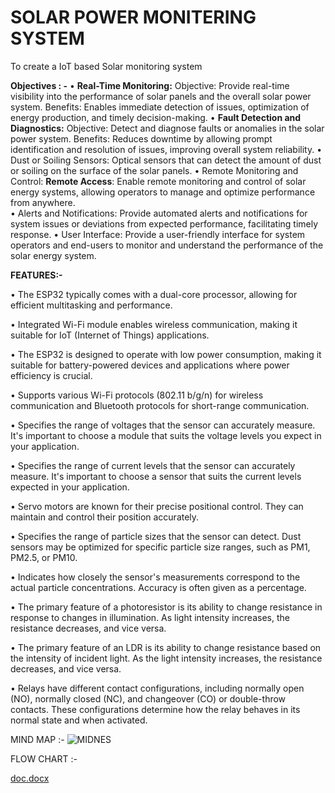 
# SOLAR POWER MONITERING SYSTEM
To create a IoT based Solar monitoring system


**Objectives : -**
•	**Real-Time Monitoring:**  Objective: Provide real-time visibility into the performance of solar panels and the overall solar power system.  Benefits: Enables immediate detection of issues, optimization of energy production, and timely decision-making.
•	**Fault Detection and Diagnostics:**  Objective: Detect and diagnose faults or anomalies in the solar power system.   Benefits: Reduces downtime by allowing prompt identification and resolution of issues, improving overall system reliability.
•	Dust or Soiling Sensors: Optical sensors that can detect the amount of dust or soiling on the surface of the solar panels.
•	Remote Monitoring and Control:
**Remote Access**: Enable remote monitoring and control of solar energy systems, allowing operators to manage and optimize performance from anywhere.    
•	Alerts and Notifications: Provide automated alerts and notifications for system issues or deviations from expected performance, facilitating timely response.
•	User Interface: Provide a user-friendly interface for system operators and end-users to monitor and understand the performance of the solar energy system.


**FEATURES:-**

•	The ESP32 typically comes with a dual-core processor, allowing for efficient multitasking and performance.

•	Integrated Wi-Fi module enables wireless communication, making it suitable for IoT (Internet of Things) applications.

•	The ESP32 is designed to operate with low power consumption, making it suitable for battery-powered devices and applications where power efficiency is crucial.

•	Supports various Wi-Fi protocols (802.11 b/g/n) for wireless communication and Bluetooth protocols for short-range communication.

•	Specifies the range of voltages that the sensor can accurately measure. It's important to choose a module that suits the voltage levels you expect in your application.

•	Specifies the range of current levels that the sensor can accurately measure. It's important to choose a sensor that suits the current levels expected in your application.

•	Servo motors are known for their precise positional control. They can maintain and control their position accurately.

•	Specifies the range of particle sizes that the sensor can detect. Dust sensors may be optimized for specific particle size ranges, such as PM1, PM2.5, or PM10.

•	Indicates how closely the sensor's measurements correspond to the actual particle concentrations. Accuracy is often given as a percentage.

•	The primary feature of a photoresistor is its ability to change resistance in response to changes in illumination. As light intensity increases, the resistance decreases, and vice versa.

•	The primary feature of an LDR is its ability to change resistance based on the intensity of incident light. As the light intensity increases, the resistance decreases, and vice versa.

•	Relays have different contact configurations, including normally open (NO), normally closed (NC), and changeover (CO) or double-throw contacts. These configurations determine how the relay behaves in its normal state and when activated.


MIND MAP :-
![MIDNES](https://github.com/Sujandb/Solar-power-monitering-system-IOT-project/assets/109717277/ae7bafc3-33ca-47f0-8d52-96f71a2920fa)



FLOW CHART :-

[doc.docx](https://github.com/Sujandb/Solar-power-monitering-system-IOT-project/files/13379133/doc.docx)




     
